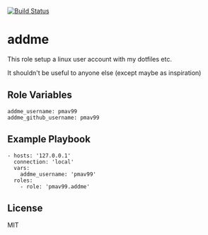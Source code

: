 [![Build Status](https://travis-ci.com/pmav99/ansible-role-addme.svg?branch=master)](https://travis-ci.com/pmav99/ansible-role-addme)

addme
=========

This role setup a linux user account with my dotfiles etc.

It shouldn't be useful to anyone else (except maybe as inspiration)

Role Variables
--------------

    addme_username: pmav99
    addme_github_username: pmav99

Example Playbook
----------------

    - hosts: '127.0.0.1'
      connection: 'local'
      vars:
        addme_username: 'pmav99'
      roles:
        - role: 'pmav99.addme'


License
-------

MIT
